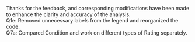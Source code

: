 Thanks for the feedback, and corresponding modifications have been made to enhance the clarity and accuracy of the analysis. <br> 
Q1e: Removed unnecessary labels from the legend and reorganized the code.<br> 
Q7a: Compared Condition and work on different types of Rating separately.<br> 

